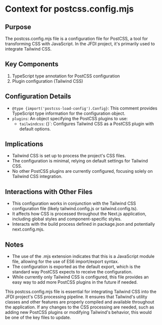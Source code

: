 # Context for postcss.config.mjs

## Purpose
The postcss.config.mjs file is a configuration file for PostCSS, a tool for transforming CSS with JavaScript. In the JFDI project, it's primarily used to integrate Tailwind CSS.

## Key Components
1. TypeScript type annotation for PostCSS configuration
2. Plugin configuration (Tailwind CSS)

## Configuration Details
- `@type {import('postcss-load-config').Config}`: This comment provides TypeScript type information for the configuration object.
- `plugins`: An object specifying the PostCSS plugins to use:
  - `tailwindcss`: {}`: Configures Tailwind CSS as a PostCSS plugin with default options.

## Implications
- Tailwind CSS is set up to process the project's CSS files.
- The configuration is minimal, relying on default settings for Tailwind CSS.
- No other PostCSS plugins are currently configured, focusing solely on Tailwind CSS integration.

## Interactions with Other Files
- This configuration works in conjunction with the Tailwind CSS configuration file (likely tailwind.config.js or tailwind.config.ts).
- It affects how CSS is processed throughout the Next.js application, including global styles and component-specific styles.
- Interacts with the build process defined in package.json and potentially next.config.mjs.

## Notes
- The use of the .mjs extension indicates that this is a JavaScript module file, allowing for the use of ES6 import/export syntax.
- The configuration is exported as the default export, which is the standard way PostCSS expects to receive the configuration.
- While currently only Tailwind CSS is configured, this file provides an easy way to add more PostCSS plugins in the future if needed.

This postcss.config.mjs file is essential for integrating Tailwind CSS into the JFDI project's CSS processing pipeline. It ensures that Tailwind's utility classes and other features are properly compiled and available throughout the application. If any changes to the CSS processing are needed, such as adding new PostCSS plugins or modifying Tailwind's behavior, this would be one of the key files to update.
